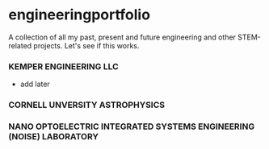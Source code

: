 # engineeringportfolio
A collection of all my past, present and future engineering and other STEM-related projects.
Let's see if this works.

### KEMPER ENGINEERING LLC

- add later



### CORNELL UNVERSITY ASTROPHYSICS






### NANO OPTOELECTRIC INTEGRATED SYSTEMS ENGINEERING (NOISE) LABORATORY

